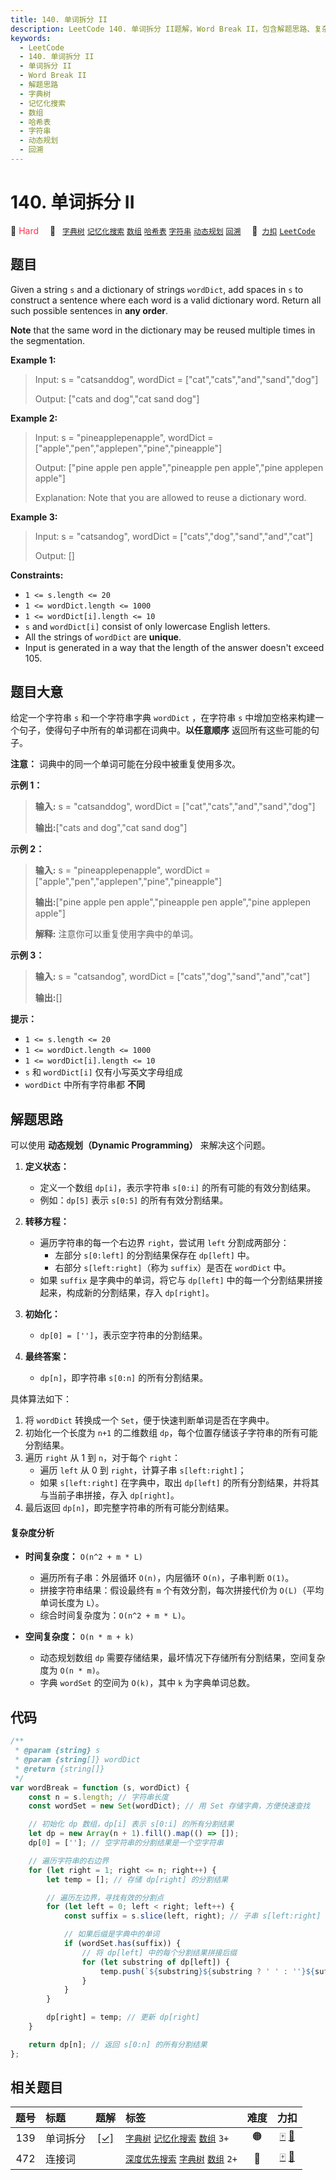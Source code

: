 ```yaml
---
title: 140. 单词拆分 II
description: LeetCode 140. 单词拆分 II题解，Word Break II，包含解题思路、复杂度分析以及完整的 JavaScript 代码实现。
keywords:
  - LeetCode
  - 140. 单词拆分 II
  - 单词拆分 II
  - Word Break II
  - 解题思路
  - 字典树
  - 记忆化搜索
  - 数组
  - 哈希表
  - 字符串
  - 动态规划
  - 回溯
---
```


# 140. 单词拆分 II

🔴 <font color=#ff334b>Hard</font>&emsp; 🔖&ensp; [`字典树`](/tag/trie.md) [`记忆化搜索`](/tag/memoization.md) [`数组`](/tag/array.md) [`哈希表`](/tag/hash-table.md) [`字符串`](/tag/string.md) [`动态规划`](/tag/dynamic-programming.md) [`回溯`](/tag/backtracking.md)&emsp; 🔗&ensp;[`力扣`](https://leetcode.cn/problems/word-break-ii) [`LeetCode`](https://leetcode.com/problems/word-break-ii)

## 题目

Given a string `s` and a dictionary of strings `wordDict`, add spaces in `s`
to construct a sentence where each word is a valid dictionary word. Return all
such possible sentences in **any order**.

**Note** that the same word in the dictionary may be reused multiple times in
the segmentation.

**Example 1:**

> Input: s = "catsanddog", wordDict = ["cat","cats","and","sand","dog"]
>
> Output: ["cats and dog","cat sand dog"]

**Example 2:**

> Input: s = "pineapplepenapple", wordDict = ["apple","pen","applepen","pine","pineapple"]
>
> Output: ["pine apple pen apple","pineapple pen apple","pine applepen apple"]
>
> Explanation: Note that you are allowed to reuse a dictionary word.

**Example 3:**

> Input: s = "catsandog", wordDict = ["cats","dog","sand","and","cat"]
>
> Output: []

**Constraints:**

- `1 <= s.length <= 20`
- `1 <= wordDict.length <= 1000`
- `1 <= wordDict[i].length <= 10`
- `s` and `wordDict[i]` consist of only lowercase English letters.
- All the strings of `wordDict` are **unique**.
- Input is generated in a way that the length of the answer doesn't exceed 105.

## 题目大意

给定一个字符串 `s` 和一个字符串字典 `wordDict` ，在字符串 `s`
中增加空格来构建一个句子，使得句子中所有的单词都在词典中。**以任意顺序** 返回所有这些可能的句子。

**注意：** 词典中的同一个单词可能在分段中被重复使用多次。

**示例 1：**

> **输入:** s = "catsanddog", wordDict = ["cat","cats","and","sand","dog"]
>
> **输出:**["cats and dog","cat sand dog"]

**示例 2：**

> **输入:** s = "pineapplepenapple", wordDict = ["apple","pen","applepen","pine","pineapple"]
>
> **输出:**["pine apple pen apple","pineapple pen apple","pine applepen apple"]
>
> **解释:** 注意你可以重复使用字典中的单词。

**示例 3：**

> **输入:** s = "catsandog", wordDict = ["cats","dog","sand","and","cat"]
>
> **输出:**[]

**提示：**

- `1 <= s.length <= 20`
- `1 <= wordDict.length <= 1000`
- `1 <= wordDict[i].length <= 10`
- `s` 和 `wordDict[i]` 仅有小写英文字母组成
- `wordDict` 中所有字符串都 **不同**

## 解题思路

可以使用 **动态规划（Dynamic Programming）** 来解决这个问题。

1. **定义状态：**

   - 定义一个数组 `dp[i]`，表示字符串 `s[0:i]` 的所有可能的有效分割结果。
   - 例如：`dp[5]` 表示 `s[0:5]` 的所有有效分割结果。

2. **转移方程：**

   - 遍历字符串的每一个右边界 `right`，尝试用 `left` 分割成两部分：
     - 左部分 `s[0:left]` 的分割结果保存在 `dp[left]` 中。
     - 右部分 `s[left:right]`（称为 `suffix`）是否在 `wordDict` 中。
   - 如果 `suffix` 是字典中的单词，将它与 `dp[left]` 中的每一个分割结果拼接起来，构成新的分割结果，存入 `dp[right]`。

3. **初始化：**

   - `dp[0] = ['']`，表示空字符串的分割结果。

4. **最终答案：**
   - `dp[n]`，即字符串 `s[0:n]` 的所有分割结果。

具体算法如下：

1. 将 `wordDict` 转换成一个 `Set`，便于快速判断单词是否在字典中。
2. 初始化一个长度为 `n+1` 的二维数组 `dp`，每个位置存储该子字符串的所有可能分割结果。
3. 遍历 `right` 从 1 到 `n`，对于每个 `right`：
   - 遍历 `left` 从 0 到 `right`，计算子串 `s[left:right]`；
   - 如果 `s[left:right]` 在字典中，取出 `dp[left]` 的所有分割结果，并将其与当前子串拼接，存入 `dp[right]`。
4. 最后返回 `dp[n]`，即完整字符串的所有可能分割结果。

#### 复杂度分析

- **时间复杂度：** `O(n^2 + m * L)`

  - 遍历所有子串：外层循环 `O(n)`，内层循环 `O(n)`，子串判断 `O(1)`。
  - 拼接字符串结果：假设最终有 `m` 个有效分割，每次拼接代价为 `O(L)`（平均单词长度为 `L`）。
  - 综合时间复杂度为：`O(n^2 + m * L)`。

- **空间复杂度：** `O(n * m + k)`
  - 动态规划数组 `dp` 需要存储结果，最坏情况下存储所有分割结果，空间复杂度为 `O(n * m)`。
  - 字典 `wordSet` 的空间为 `O(k)`，其中 `k` 为字典单词总数。

## 代码

```javascript
/**
 * @param {string} s
 * @param {string[]} wordDict
 * @return {string[]}
 */
var wordBreak = function (s, wordDict) {
	const n = s.length; // 字符串长度
	const wordSet = new Set(wordDict); // 用 Set 存储字典，方便快速查找

	// 初始化 dp 数组，dp[i] 表示 s[0:i] 的所有分割结果
	let dp = new Array(n + 1).fill().map(() => []);
	dp[0] = ['']; // 空字符串的分割结果是一个空字符串

	// 遍历字符串的右边界
	for (let right = 1; right <= n; right++) {
		let temp = []; // 存储 dp[right] 的分割结果

		// 遍历左边界，寻找有效的分割点
		for (let left = 0; left < right; left++) {
			const suffix = s.slice(left, right); // 子串 s[left:right]

			// 如果后缀是字典中的单词
			if (wordSet.has(suffix)) {
				// 将 dp[left] 中的每个分割结果拼接后缀
				for (let substring of dp[left]) {
					temp.push(`${substring}${substring ? ' ' : ''}${suffix}`);
				}
			}
		}

		dp[right] = temp; // 更新 dp[right]
	}

	return dp[n]; // 返回 s[0:n] 的所有分割结果
};
```

## 相关题目

<!-- prettier-ignore -->
| 题号 | 标题 | 题解 | 标签 | 难度 | 力扣 |
| :------: | :------ | :------: | :------ | :------: | :------: |
| 139 | 单词拆分 | [[✓]](/problem/0139.md) |  [`字典树`](/tag/trie.md) [`记忆化搜索`](/tag/memoization.md) [`数组`](/tag/array.md) `3+` | 🟠 | [🀄️](https://leetcode.cn/problems/word-break) [🔗](https://leetcode.com/problems/word-break) |
| 472 | 连接词 |  |  [`深度优先搜索`](/tag/depth-first-search.md) [`字典树`](/tag/trie.md) [`数组`](/tag/array.md) `2+` | 🔴 | [🀄️](https://leetcode.cn/problems/concatenated-words) [🔗](https://leetcode.com/problems/concatenated-words) |